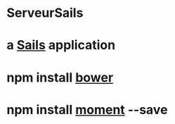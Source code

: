 # ServeurSails

# a [Sails](http://sailsjs.org) application
# npm install [bower](http://bower.io/) 
# npm install [moment](http://momentjs.com/) --save
